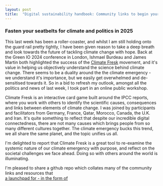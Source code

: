 ```yaml
---
layout: post
title:  "Digital sustainability handbook: Community links to begin your journey."
---
```


### Fasten your seatbelts for climate and politics in 2025

This last week has been a roller-coaster, and whilst I am still holding onto the guard rail pretty tightly, I have been given reason to take a deep breath and look towards the future of tackling climate change with hope. Back at the Green IO 2024 conference in London, Ishmael Burdeau and James Martin both highlighted the success of the [Climate Fresk](https://climatefresk.org/world/) movement, and it's value in helping us objectively understand the science behind climate change. There seems to be a duality around the the climate emergency - we understand it's importance, but we easily get overwhelmed and de-sensitised towards it. So in a bid to refresh my outlook, amongst all the politics and news of last week, I took part in an online public workshop.

Climate Fresk is an interactive card game built around the IPCC reports, where you work with others to identify the scientific causes, consequences and links between elements of climate change. I was joined by participants and facilitators from Germany, France, Qatar, Morocco, Canada, the U.K. and Iran. It's quite something to reflect that despite our incredible digital connectedness, there are not many causes which brings people from so many different cultures together. The climate emergency bucks this trend, we all share the same planet, and the topic unifies us all.

I'm delighted to report that Climate Fresk is a great tool to re-examine the systemic nature of our climate emergency with purpose, and reflect on the societal challenges we face ahead. Doing so with others around the world is illuminating.






I'm pleased to share a github repo which collates many of the community links and resources that  
[a launchpad for - in the form of  ](https://github.com/Balbutio/digital-sustainability-handbook)